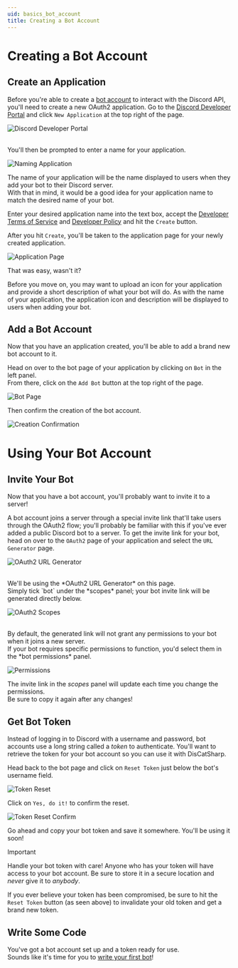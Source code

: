 ```yaml
---
uid: basics_bot_account
title: Creating a Bot Account
---
```


# Creating a Bot Account

## Create an Application
Before you're able to create a [bot account](https://discord.com/developers/docs/topics/oauth2#bots) to interact with the Discord API, you'll need to create a new OAuth2 application.
Go to the [Discord Developer Portal](https://discord.com/developers/applications) and click `New Application` at the top right of the page.

![Discord Developer Portal](/images/basics_bot_account_01.png)

<br/>
You'll then be prompted to enter a name for your application.<br/>

![Naming Application](/images/basics_bot_account_02.png "Naming Application")

The name of your application will be the name displayed to users when they add your bot to their Discord server.<br/>
With that in mind, it would be a good idea for your application name to match the desired name of your bot.

Enter your desired application name into the text box, accept the [Developer Terms of Service](https://discord.com/developers/docs/policies-and-agreements/terms-of-service) and [Developer Policy](https://discord.com/developers/docs/policies-and-agreements/developer-policy) and hit the `Create` button.

After you hit `Create`, you'll be taken to the application page for your newly created application.

![Application Page](/images/basics_bot_account_03.png)

That was easy, wasn't it?

Before you move on, you may want to upload an icon for your application and provide a short description of what your bot will do.
As with the name of your application, the application icon and description will be displayed to users when adding your bot.


## Add a Bot Account
Now that you have an application created, you'll be able to add a brand new bot account to it.

Head on over to the bot page of your application by clicking on `Bot` in the left panel.<br/>
From there, click on the `Add Bot` button at the top right of the page.

![Bot Page](/images/basics_bot_account_04.png)

Then confirm the creation of the bot account.

![Creation Confirmation](/images/basics_bot_account_05.png)


# Using Your Bot Account

## Invite Your Bot
Now that you have a bot account, you'll probably want to invite it to a server!

A bot account joins a server through a special invite link that'll take users through the OAuth2 flow;
you'll probably be familiar with this if you've ever added a public Discord bot to a server.
To get the invite link for your bot, head on over to the `OAuth2` page of your application and select the `URL Generator` page.

![OAuth2 URL Generator](/images/basics_bot_account_06.png "OAuth2 URL Generator")

<br/>
We'll be using the *OAuth2 URL Generator* on this page.<br/>
Simply tick `bot` under the *scopes* panel; your bot invite link will be generated directly below.

![OAuth2 Scopes](/images/basics_bot_account_07.png "OAuth2 Scopes")

<br/>
By default, the generated link will not grant any permissions to your bot when it joins a new server.<br/>
If your bot requires specific permissions to function, you'd select them in the *bot permissions* panel.

![Permissions](/images/basics_bot_account_08.png "Permissions Panel")

The invite link in the *scopes* panel will update each time you change the permissions.<br/>
Be sure to copy it again after any changes!

## Get Bot Token
Instead of logging in to Discord with a username and password, bot accounts use a long string called a *token* to authenticate.
You'll want to retrieve the token for your bot account so you can use it with DisCatSharp.

Head back to the bot page and click on `Reset Token` just below the bot's username field.

![Token Reset](/images/basics_bot_account_09.png "Token Reset")

Click on `Yes, do it!` to confirm the reset.

![Token Reset Confirm](/images/basics_bot_account_10.png "Token Reset Confirmation")

Go ahead and copy your bot token and save it somewhere. You'll be using it soon!

>[!IMPORTANT]
 > Handle your bot token with care! Anyone who has your token will have access to your bot account.
 > Be sure to store it in a secure location and *never* give it to *anybody*.
 >
 > If you ever believe your token has been compromised, be sure to hit the `Reset Token` button (as seen above) to invalidate your old token and get a brand new token.

## Write Some Code
You've got a bot account set up and a token ready for use.<br/>
Sounds like it's time for you to [write your first bot](xref:basics_first_bot)!

